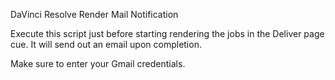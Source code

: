 DaVinci Resolve Render Mail Notification

Execute this script just before starting rendering the jobs in the
Deliver page cue. It will send out an email upon completion.

Make sure to enter your Gmail credentials. 
